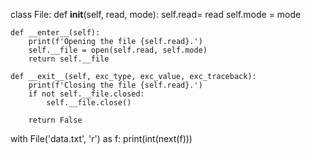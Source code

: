 class File:
    def __init__(self, read, mode):
        self.read= read
        self.mode = mode

    def __enter__(self):
        print(f'Opening the file {self.read}.')
        self.__file = open(self.read, self.mode)
        return self.__file

    def __exit__(self, exc_type, exc_value, exc_traceback):
        print(f'Closing the file {self.read}.')
        if not self.__file.closed:
            self.__file.close()

        return False


with File('data.txt', 'r') as f:
    print(int(next(f)))
